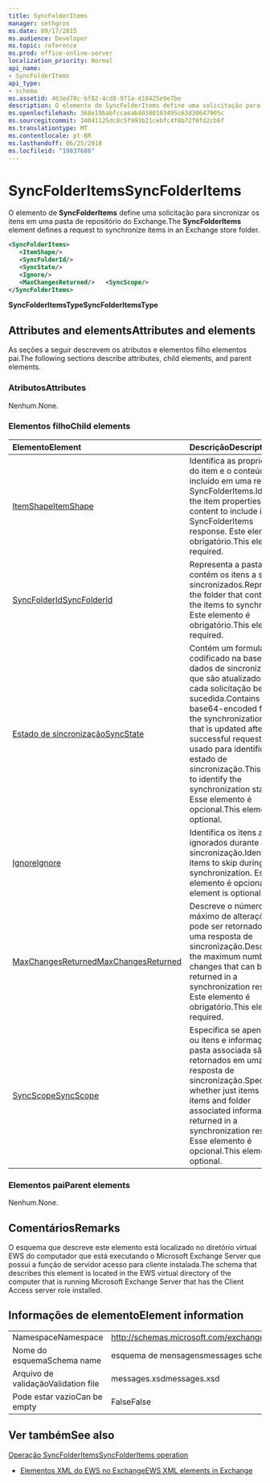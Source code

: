 ```yaml
---
title: SyncFolderItems
manager: sethgros
ms.date: 09/17/2015
ms.audience: Developer
ms.topic: reference
ms.prod: office-online-server
localization_priority: Normal
api_name:
- SyncFolderItems
api_type:
- schema
ms.assetid: 463ed78c-bf82-4cd8-971a-d18425e9e7be
description: O elemento de SyncFolderItems define uma solicitação para sincronizar os itens em uma pasta de repositório do Exchange.
ms.openlocfilehash: 368e19babfccaeab40380103495c63d30647905c
ms.sourcegitcommit: 34041125dc8c5f993b21cebfc4f8b72f0fd2cb6f
ms.translationtype: MT
ms.contentlocale: pt-BR
ms.lasthandoff: 06/25/2018
ms.locfileid: "19837686"
---
```

# <a name="syncfolderitems"></a><span data-ttu-id="5222b-103">SyncFolderItems</span><span class="sxs-lookup"><span data-stu-id="5222b-103">SyncFolderItems</span></span>

<span data-ttu-id="5222b-104">O elemento de **SyncFolderItems** define uma solicitação para sincronizar os itens em uma pasta de repositório do Exchange.</span><span class="sxs-lookup"><span data-stu-id="5222b-104">The **SyncFolderItems** element defines a request to synchronize items in an Exchange store folder.</span></span> 
  
```xml
<SyncFolderItems>
   <ItemShape/>
   <SyncFolderId/>
   <SyncState/>
   <Ignore/>
   <MaxChangesReturned/>   <SyncScope/>
</SyncFolderItems>
```

 <span data-ttu-id="5222b-105">**SyncFolderItemsType**</span><span class="sxs-lookup"><span data-stu-id="5222b-105">**SyncFolderItemsType**</span></span>
## <a name="attributes-and-elements"></a><span data-ttu-id="5222b-106">Attributes and elements</span><span class="sxs-lookup"><span data-stu-id="5222b-106">Attributes and elements</span></span>

<span data-ttu-id="5222b-107">As seções a seguir descrevem os atributos e elementos filho elementos pai.</span><span class="sxs-lookup"><span data-stu-id="5222b-107">The following sections describe attributes, child elements, and parent elements.</span></span>
  
### <a name="attributes"></a><span data-ttu-id="5222b-108">Atributos</span><span class="sxs-lookup"><span data-stu-id="5222b-108">Attributes</span></span>

<span data-ttu-id="5222b-109">Nenhum.</span><span class="sxs-lookup"><span data-stu-id="5222b-109">None.</span></span>
  
### <a name="child-elements"></a><span data-ttu-id="5222b-110">Elementos filho</span><span class="sxs-lookup"><span data-stu-id="5222b-110">Child elements</span></span>

|<span data-ttu-id="5222b-111">**Elemento**</span><span class="sxs-lookup"><span data-stu-id="5222b-111">**Element**</span></span>|<span data-ttu-id="5222b-112">**Descrição**</span><span class="sxs-lookup"><span data-stu-id="5222b-112">**Description**</span></span>|
|:-----|:-----|
|[<span data-ttu-id="5222b-113">ItemShape</span><span class="sxs-lookup"><span data-stu-id="5222b-113">ItemShape</span></span>](itemshape.md) <br/> |<span data-ttu-id="5222b-114">Identifica as propriedades do item e o conteúdo a ser incluído em uma resposta SyncFolderItems.</span><span class="sxs-lookup"><span data-stu-id="5222b-114">Identifies the item properties and content to include in a SyncFolderItems response.</span></span> <span data-ttu-id="5222b-115">Este elemento é obrigatório.</span><span class="sxs-lookup"><span data-stu-id="5222b-115">This element is required.</span></span>  <br/> |
|[<span data-ttu-id="5222b-116">SyncFolderId</span><span class="sxs-lookup"><span data-stu-id="5222b-116">SyncFolderId</span></span>](syncfolderid.md) <br/> |<span data-ttu-id="5222b-117">Representa a pasta que contém os itens a serem sincronizados.</span><span class="sxs-lookup"><span data-stu-id="5222b-117">Represents the folder that contains the items to synchronize.</span></span> <span data-ttu-id="5222b-118">Este elemento é obrigatório.</span><span class="sxs-lookup"><span data-stu-id="5222b-118">This element is required.</span></span>  <br/> |
|[<span data-ttu-id="5222b-119">Estado de sincronização</span><span class="sxs-lookup"><span data-stu-id="5222b-119">SyncState</span></span>](syncstate-ex15websvcsotherref.md) <br/> |<span data-ttu-id="5222b-120">Contém um formulário codificado na base64 dos dados de sincronização que são atualizados após cada solicitação bem-sucedida.</span><span class="sxs-lookup"><span data-stu-id="5222b-120">Contains a base64-encoded form of the synchronization data that is updated after each successful request.</span></span> <span data-ttu-id="5222b-121">Isso é usado para identificar o estado de sincronização.</span><span class="sxs-lookup"><span data-stu-id="5222b-121">This is used to identify the synchronization state.</span></span> <span data-ttu-id="5222b-122">Esse elemento é opcional.</span><span class="sxs-lookup"><span data-stu-id="5222b-122">This element is optional.</span></span>  <br/> |
|[<span data-ttu-id="5222b-123">Ignore</span><span class="sxs-lookup"><span data-stu-id="5222b-123">Ignore</span></span>](ignore.md) <br/> |<span data-ttu-id="5222b-124">Identifica os itens a serem ignorados durante a sincronização.</span><span class="sxs-lookup"><span data-stu-id="5222b-124">Identifies items to skip during synchronization.</span></span> <span data-ttu-id="5222b-125">Esse elemento é opcional.</span><span class="sxs-lookup"><span data-stu-id="5222b-125">This element is optional.</span></span>  <br/> |
|[<span data-ttu-id="5222b-126">MaxChangesReturned</span><span class="sxs-lookup"><span data-stu-id="5222b-126">MaxChangesReturned</span></span>](maxchangesreturned.md) <br/> |<span data-ttu-id="5222b-127">Descreve o número máximo de alterações que pode ser retornado em uma resposta de sincronização.</span><span class="sxs-lookup"><span data-stu-id="5222b-127">Describes the maximum number of changes that can be returned in a synchronization response.</span></span> <span data-ttu-id="5222b-128">Este elemento é obrigatório.</span><span class="sxs-lookup"><span data-stu-id="5222b-128">This element is required.</span></span>  <br/> |
|[<span data-ttu-id="5222b-129">SyncScope</span><span class="sxs-lookup"><span data-stu-id="5222b-129">SyncScope</span></span>](syncscope.md) <br/> |<span data-ttu-id="5222b-130">Especifica se apenas itens ou itens e informações de pasta associada são retornados em uma resposta de sincronização.</span><span class="sxs-lookup"><span data-stu-id="5222b-130">Specifies whether just items or items and folder associated information are returned in a synchronization response.</span></span> <span data-ttu-id="5222b-131">Esse elemento é opcional.</span><span class="sxs-lookup"><span data-stu-id="5222b-131">This element is optional.</span></span>  <br/> |
   
### <a name="parent-elements"></a><span data-ttu-id="5222b-132">Elementos pai</span><span class="sxs-lookup"><span data-stu-id="5222b-132">Parent elements</span></span>

<span data-ttu-id="5222b-133">Nenhum.</span><span class="sxs-lookup"><span data-stu-id="5222b-133">None.</span></span>
  
## <a name="remarks"></a><span data-ttu-id="5222b-134">Comentários</span><span class="sxs-lookup"><span data-stu-id="5222b-134">Remarks</span></span>

<span data-ttu-id="5222b-135">O esquema que descreve este elemento está localizado no diretório virtual EWS do computador que está executando o Microsoft Exchange Server que possui a função de servidor acesso para cliente instalada.</span><span class="sxs-lookup"><span data-stu-id="5222b-135">The schema that describes this element is located in the EWS virtual directory of the computer that is running Microsoft Exchange Server that has the Client Access server role installed.</span></span>
  
## <a name="element-information"></a><span data-ttu-id="5222b-136">Informações de elemento</span><span class="sxs-lookup"><span data-stu-id="5222b-136">Element information</span></span>

|||
|:-----|:-----|
|<span data-ttu-id="5222b-137">Namespace</span><span class="sxs-lookup"><span data-stu-id="5222b-137">Namespace</span></span>  <br/> |http://schemas.microsoft.com/exchange/services/2006/messages  <br/> |
|<span data-ttu-id="5222b-138">Nome do esquema</span><span class="sxs-lookup"><span data-stu-id="5222b-138">Schema name</span></span>  <br/> |<span data-ttu-id="5222b-139">esquema de mensagens</span><span class="sxs-lookup"><span data-stu-id="5222b-139">messages schema</span></span>  <br/> |
|<span data-ttu-id="5222b-140">Arquivo de validação</span><span class="sxs-lookup"><span data-stu-id="5222b-140">Validation file</span></span>  <br/> |<span data-ttu-id="5222b-141">messages.xsd</span><span class="sxs-lookup"><span data-stu-id="5222b-141">messages.xsd</span></span>  <br/> |
|<span data-ttu-id="5222b-142">Pode estar vazio</span><span class="sxs-lookup"><span data-stu-id="5222b-142">Can be empty</span></span>  <br/> |<span data-ttu-id="5222b-143">False</span><span class="sxs-lookup"><span data-stu-id="5222b-143">False</span></span>  <br/> |
   
## <a name="see-also"></a><span data-ttu-id="5222b-144">Ver também</span><span class="sxs-lookup"><span data-stu-id="5222b-144">See also</span></span>



[<span data-ttu-id="5222b-145">Operação SyncFolderItems</span><span class="sxs-lookup"><span data-stu-id="5222b-145">SyncFolderItems operation</span></span>](syncfolderitems-operation.md)


- [<span data-ttu-id="5222b-146">Elementos XML do EWS no Exchange</span><span class="sxs-lookup"><span data-stu-id="5222b-146">EWS XML elements in Exchange</span></span>](ews-xml-elements-in-exchange.md)

